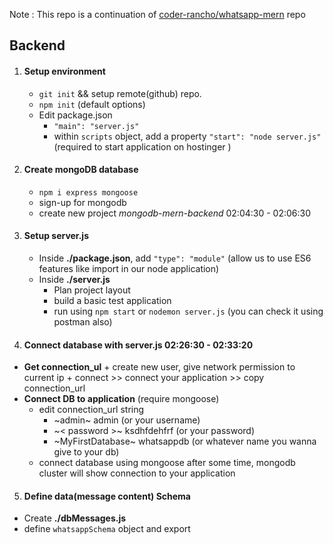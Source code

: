 Note : This repo is a continuation of [coder-rancho/whatsapp-mern](https://github.com/coder-rancho/whatsapp-mern) repo

## Backend 

1. #### Setup environment 
    + `git init` && setup remote(github) repo.
    + `npm init` (default options)
    + Edit package.json
        + `"main": "server.js"` 
        + within `scripts` object, add a property `"start": "node server.js"` (required to start application on hostinger )

2. #### Create mongoDB database
    + `npm i express mongoose`
    + sign-up for mongodb
    + create new project *mongodb-mern-backend* 02:04:30 - 02:06:30

3. #### Setup server.js
    + Inside **./package.json**, add `"type": "module"` (allow us to use ES6 features like import in our node application)
    + Inside **./server.js**
        + Plan project layout
        + build a basic test application
        + run using `npm start` or `nodemon server.js` (you can check it using postman also)

4. #### Connect database with server.js 02:26:30 - 02:33:20
  +  **Get connection_ul**
    + create new user, give network permission to current ip
    + connect >> connect your application >> copy connection_url
  + **Connect DB to application** (require mongoose)
    + edit connection_url string
        + ~admin~ admin (or your username)
        + ~< password >~ ksdhfdehfrf (or your password)
        + ~MyFirstDatabase~ whatsappdb (or whatever name you wanna give to your db)
    + connect database using mongoose 
    after some time, mongodb cluster will show connection to your application

5. #### Define data(message content) Schema
  + Create **./dbMessages.js**
  + define `whatsappSchema` object and export
